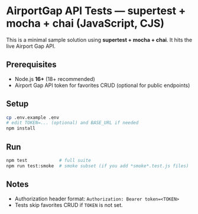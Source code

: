 # AirportGap API Tests — supertest + mocha + chai (JavaScript, CJS)

This is a minimal sample solution using **supertest + mocha + chai**. It hits the live Airport Gap API.

## Prerequisites
- Node.js **16+** (18+ recommended)
- Airport Gap API token for favorites CRUD (optional for public endpoints)

## Setup
```bash
cp .env.example .env
# edit TOKEN=... (optional) and BASE_URL if needed
npm install
```

## Run
```bash
npm test            # full suite
npm run test:smoke  # smoke subset (if you add *smoke*.test.js files)
```

## Notes
- Authorization header format: `Authorization: Bearer token=<TOKEN>`
- Tests skip favorites CRUD if `TOKEN` is not set.
